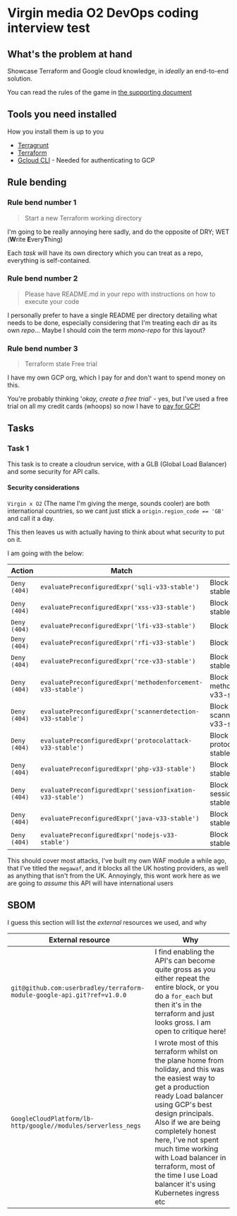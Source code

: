 # Virgin media O2 DevOps coding interview test

## What's the problem at hand

Showcase Terraform and Google cloud knowledge, in _ideally_ an end-to-end solution.

You can read the rules of the game in [the supporting document](test.md)

## Tools you need installed

How you install them is up to you

* [Terragrunt](https://github.com/warrensbox/tgswitch)
* [Terraform](https://tfswitch.warrensbox.com/Install/)
* [Gcloud CLI](https://cloud.google.com/sdk/docs/install) - Needed for authenticating to GCP


## Rule bending

### Rule bend number 1

> Start a new Terraform working directory

I'm going to be really annoying here sadly, and do the opposite of DRY; WET (**W**rite **E**very**T**hing)

Each _task_ will have its own directory which you can treat as a repo, everything is self-contained.

### Rule bend number 2

> Please have README.md in your repo with instructions on how to execute your code

I personally prefer to have a single README per directory detailing what needs to be done, especially considering that I'm
treating each dir as its own _repo_... Maybe I should coin the term _mono-repo_ for this layout?

### Rule bend number 3

> Terraform state
> Free trial

I have my own GCP org, which I pay for and don't want to spend money on this.

You're probably thinking '_okay, create a free trial_' - yes, but I've used a free trial on all my credit cards (whoops)
so now I have to [pay for GCP!](https://console.cloud.google.com/artifacts/docker/breadnet-container-store/europe-west2/public/gcs-web-server?project=breadnet-container-store)


## Tasks

### Task 1

This task is to create a cloudrun service, with a GLB (Global Load Balancer) and some security for API calls.

#### Security considerations

`Virgin x O2` (The name I'm giving the merge, sounds cooler) are both international countries, so we cant just stick a `origin.region_code == 'GB'` and call it a day.

This then leaves us with actually having to think about what security to put on it.

I am going with the below:


| Action       | Match                                                       | Type                               |
|--------------|-------------------------------------------------------------|------------------------------------|
| `Deny (404)` | `evaluatePreconfiguredExpr('sqli-v33-stable')`              | Block sqli-v33-stable              |
| `Deny (404)` | `evaluatePreconfiguredExpr('xss-v33-stable')`               | Block xss-v33-stable               |
| `Deny (404)` | `evaluatePreconfiguredExpr('lfi-v33-stable')`               | Block lfi-v33-stable               |
| `Deny (404)` | `evaluatePreconfiguredExpr('rfi-v33-stable')`               | Block rfi-v33-stable               |
| `Deny (404)` | `evaluatePreconfiguredExpr('rce-v33-stable')`               | Block rce-v33-stable               |
| `Deny (404)` | `evaluatePreconfiguredExpr('methodenforcement-v33-stable')` | Block methodenforcement-v33-stable |
| `Deny (404)` | `evaluatePreconfiguredExpr('scannerdetection-v33-stable')`  | Block scannerdetection-v33-stable  |
| `Deny (404)` | `evaluatePreconfiguredExpr('protocolattack-v33-stable')`    | Block protocolattack-v33-stable    |
| `Deny (404)` | `evaluatePreconfiguredExpr('php-v33-stable')`               | Block php-v33-stable               |
| `Deny (404)` | `evaluatePreconfiguredExpr('sessionfixation-v33-stable')`   | Block sessionfixation-v33-stable   |
| `Deny (404)` | `evaluatePreconfiguredExpr('java-v33-stable')`              | Block java-v33-stable              |
| `Deny (404)` | `evaluatePreconfiguredExpr('nodejs-v33-stable')`            | Block nodejs-v33-stable            |

This should cover most attacks, I've built my own WAF module a while ago, that I've titled the `megawaf`, and it blocks all the
UK hosting providers, as well as anything that isn't from the UK. Annoyingly, this wont work here as we are going to _assume_ this API will have
international users

## SBOM

I guess this section will list the _external_ resources we used, and why

| External resource                                                       | Why                                                                                                                                                                                                                                                                                                                                                                  |
|-------------------------------------------------------------------------|----------------------------------------------------------------------------------------------------------------------------------------------------------------------------------------------------------------------------------------------------------------------------------------------------------------------------------------------------------------------|
| `git@github.com:userbradley/terraform-module-google-api.git?ref=v1.0.0` | I find enabling the API's can become quite gross as you either repeat the entire block, or you do a `for_each` but then it's in the terraform and just looks gross. I am open to critique here!                                                                                                                                                                      |
| `GoogleCloudPlatform/lb-http/google//modules/serverless_negs`           | I wrote most of this terraform whilst on the plane home from holiday, and this was the easiest way to get a production ready Load balancer using GCP's best design principals. Also if we are being completely honest here, I've not spent much time working with Load balancer in terraform, most of the time I use Load balancer it's using Kubernetes ingress etc |
